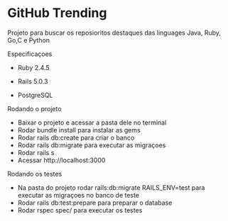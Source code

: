 # GitHub Trending

Projeto para buscar os reposioritos destaques das linguages Java, Ruby, Go,C e Python

Especificaçoes

* Ruby 2.4.5

* Rails 5.0.3

* PostgreSQL

Rodando o projeto

* Baixar o projeto e acessar a pasta dele no terminal
* Rodar bundle install para instalar as gems
* Rodar rails db:create para criar o banco
* Rodar rails db:migrate para executar as migraçoes
* Rodar rails s
* Acessar http://localhost:3000

Rodando os testes

* Na pasta do projeto rodar rails:db:migrate RAILS_ENV=test para executar as migraçoes no banco de teste
* Rodar rails db:test:prepare para preparar o database
* Rodar rspec spec/ para executar os testes

